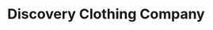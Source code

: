 ---
title: "Discovery Clothing Company"
url: /streamwood/discovery-clothing-company/
shop: clothes
---